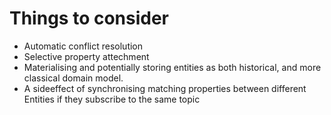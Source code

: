 # Things to consider

* Automatic conflict resolution
* Selective property attechment
* Materialising and potentially storing entities as both historical, and more classical domain model. 
* A sideeffect of synchronising matching properties between different Entities if they subscribe to the same topic